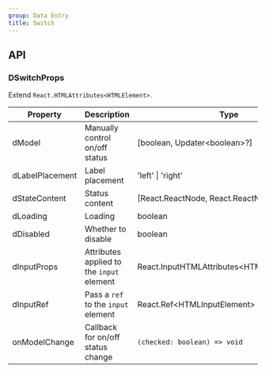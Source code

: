 ```yaml
---
group: Data Entry
title: Switch
---
```


## API

### DSwitchProps

Extend `React.HTMLAttributes<HTMLElement>`.

<!-- prettier-ignore-start -->
| Property | Description | Type | Default | 
| --- | --- | --- | --- | 
| dModel | Manually control on/off status | [boolean, Updater\<boolean\>?] | - |
| dLabelPlacement | Label placement | 'left' \| 'right' | 'right' |
| dStateContent | Status content | [React.ReactNode, React.ReactNode] | - |
| dLoading | Loading | boolean | false |
| dDisabled | Whether to disable | boolean | false |
| dInputProps | Attributes applied to the `input` element | React.InputHTMLAttributes\<HTMLInputElement\>  | - |
| dInputRef | Pass a `ref` to the `input` element | React.Ref\<HTMLInputElement\>  | - |
| onModelChange | Callback for on/off status change | `(checked: boolean) => void` | - |
<!-- prettier-ignore-end -->
